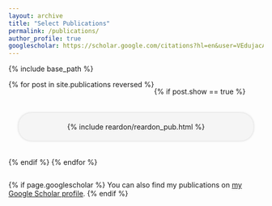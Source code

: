 ```yaml
---
layout: archive
title: "Select Publications"
permalink: /publications/
author_profile: true
googlescholar: https://scholar.google.com/citations?hl=en&user=VEdujacAAAAJ
---
```


{% include base_path %}

<div style="display: flex; flex-direction: row; flex-wrap: wrap; width:100%">
{% for post in site.publications reversed %}

{% if post.show == true %}

<div style="display:flex; position:relative; align-items:center; justify-content: center; flex-shrink: 4; min-width: 80px; max-width:450px; background-color:rgb(245, 245, 245); box-shadow: 0 0 4px #ccc; padding: 5px 15px 5px 15px; margin: 20px; border-radius:25px;flex-basis: 300px; flex-grow: 2">

  {% include reardon/reardon_pub.html %}
</div>

{% endif %}
{% endfor %}
</div>

{% if page.googlescholar %}
  You can also find my publications on <a href="{{ page.googlescholar }}">my Google Scholar profile</a>.
{% endif %}

